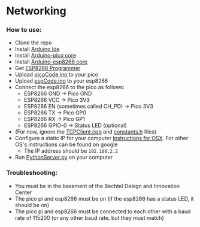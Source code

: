 # Networking

### How to use:
- Clone the repo
- Install [Arduino Ide](https://support.arduino.cc/hc/en-us/articles/360019833020-Download-and-install-Arduino-IDE) 
- Install [Arduino-pico core](https://github.com/earlephilhower/arduino-pico#Installation)
- Install [Arduino-esp8266 core](https://github.com/esp8266/Arduino#installing-with-boards-manager)
- Get [ESP8266 Programmer](https://www.amazon.com/Stemedu-ESP8266-Adapter-Programmer-Downloader/dp/B097SZMK2W/ref=sr_1_5?crid=U1AE1M3XHZB0&keywords=esp01%2Bprogrammer&qid=1694477509&sprefix=esp01%2Bprogramme%2Caps%2C109&sr=8-5&th=1)
- Upload [picoCode.ino](./picoCode/picoCode.ino) to your pico
- Upload [espCode.ino](./espCode/espCode.ino) to your esp8266
- Connect the esp8266 to the pico as follows:
  - ESP8266 GND -> Pico GND
  - ESP8266 VCC -> Pico 3V3
  - ESP8266 EN (sometimes called CH_PD) -> Pico 3V3
  - ESP8266 TX -> Pico GP0
  - ESP8266 RX -> Pico GP1
  - ESP8266 GPIO-0 -> Status LED (optional)
- (For now, ignore the [TCPClient.cpp](./picoCode/TCPClient.cpp) and [constants.h](./picoCode/constants.h) files)
- Configure a static IP for your computer [Instructions for OSX](https://support.apple.com/guide/mac-help/use-dhcp-or-a-manual-ip-address-on-mac-mchlp2718/mac). For other OS's instructions can be found on google
  - The IP address should be `192.186.2.2`
- Run [PythonServer.py](./PythonServer.py) on your computer


### Troubleshooting:
- You must be in the basement of the Bechtel Design and Innovation Center
- The pico pi and esp8266 must be on (if the esp8266 has a status LED, it should be on)
- The pico pi and esp8266 must be connected to each other with a baud rate of 115200 (or any other baud rate, but they must match)